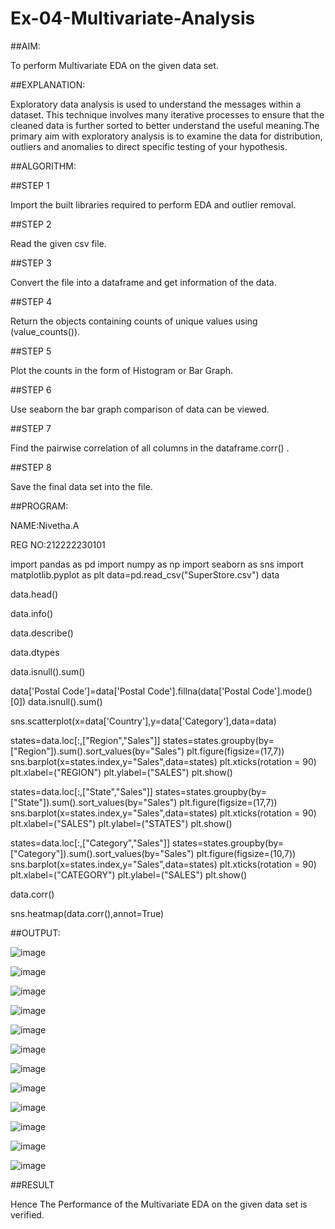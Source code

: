 # Ex-04-Multivariate-Analysis

##AIM:

To perform Multivariate EDA on the given data set.

##EXPLANATION:

Exploratory data analysis is used to understand the messages within a dataset. This technique involves many iterative processes to ensure that the cleaned data is further sorted to better understand the useful meaning.The primary aim with exploratory analysis is to examine the data for distribution, outliers and anomalies to direct specific testing of your hypothesis.

##ALGORITHM:

##STEP 1

Import the built libraries required to perform EDA and outlier removal.

##STEP 2

Read the given csv file.

##STEP 3

Convert the file into a dataframe and get information of the data.

##STEP 4

Return the objects containing counts of unique values using (value_counts()).

##STEP 5

Plot the counts in the form of Histogram or Bar Graph.

##STEP 6

Use seaborn the bar graph comparison of data can be viewed.

##STEP 7

Find the pairwise correlation of all columns in the dataframe.corr() .

##STEP 8

Save the final data set into the file.

##PROGRAM:

NAME:Nivetha.A

REG NO:212222230101

import pandas as pd
import numpy as np
import seaborn as sns
import matplotlib.pyplot as plt
data=pd.read_csv("SuperStore.csv")
data

data.head()

data.info()

data.describe()

data.dtypes

data.isnull().sum()

data['Postal Code']=data['Postal Code'].fillna(data['Postal Code'].mode()[0])
data.isnull().sum()

sns.scatterplot(x=data['Country'],y=data['Category'],data=data)

states=data.loc[:,["Region","Sales"]] 
states=states.groupby(by=["Region"]).sum().sort_values(by="Sales") 
plt.figure(figsize=(17,7)) 
sns.barplot(x=states.index,y="Sales",data=states) 
plt.xticks(rotation = 90) 
plt.xlabel=("REGION")
plt.ylabel=("SALES") 
plt.show()

states=data.loc[:,["State","Sales"]] 
states=states.groupby(by=["State"]).sum().sort_values(by="Sales") 
plt.figure(figsize=(17,7)) 
sns.barplot(x=states.index,y="Sales",data=states) 
plt.xticks(rotation = 90) 
plt.xlabel=("SALES") 
plt.ylabel=("STATES") 
plt.show()

states=data.loc[:,["Category","Sales"]] 
states=states.groupby(by=["Category"]).sum().sort_values(by="Sales") 
plt.figure(figsize=(10,7)) 
sns.barplot(x=states.index,y="Sales",data=states) 
plt.xticks(rotation = 90) 
plt.xlabel=("CATEGORY") 
plt.ylabel=("SALES") 
plt.show()

data.corr()

sns.heatmap(data.corr(),annot=True)

##OUTPUT:

![image](https://github.com/nivetharajaa/Ex-04-Multivariate-Analysis/assets/120543388/69cc39c4-1fa7-4542-8140-7108f799e77c)

![image](https://github.com/nivetharajaa/Ex-04-Multivariate-Analysis/assets/120543388/40878354-f742-47db-9db5-2a46251c533e)

![image](https://github.com/nivetharajaa/Ex-04-Multivariate-Analysis/assets/120543388/85488827-9451-44f3-9062-75d07fca3ffc)

![image](https://github.com/nivetharajaa/Ex-04-Multivariate-Analysis/assets/120543388/3a192ea1-88bd-4a8a-aa98-b39904f7f5ef)

![image](https://github.com/nivetharajaa/Ex-04-Multivariate-Analysis/assets/120543388/1bb5485d-f07f-4020-b5c6-9276852910cb)

![image](https://github.com/nivetharajaa/Ex-04-Multivariate-Analysis/assets/120543388/f1dd7309-b79a-4288-9c1f-1acf861d82d3)

![image](https://github.com/nivetharajaa/Ex-04-Multivariate-Analysis/assets/120543388/c2ab2cfc-ef41-4eeb-8446-ab08f0fb9dd8)

![image](https://github.com/nivetharajaa/Ex-04-Multivariate-Analysis/assets/120543388/45a6c912-ae83-4734-9861-f5d04c34b28f)

![image](https://github.com/nivetharajaa/Ex-04-Multivariate-Analysis/assets/120543388/0c4a0411-2c92-49da-900e-60a48c81403b)

![image](https://github.com/nivetharajaa/Ex-04-Multivariate-Analysis/assets/120543388/6381f881-e0b7-4c77-a10e-f74f8a6b5e87)

![image](https://github.com/nivetharajaa/Ex-04-Multivariate-Analysis/assets/120543388/78eecf4c-de4d-42b2-9ce5-af4802965e58)

![image](https://github.com/nivetharajaa/Ex-04-Multivariate-Analysis/assets/120543388/3dcd3e07-e14b-41b9-98eb-1d95a27c5781)

##RESULT

Hence The Performance of the Multivariate EDA on the given data set is verified.













